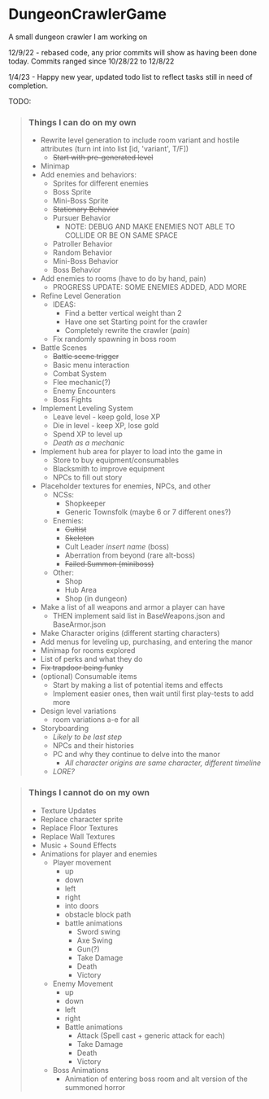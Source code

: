 # DungeonCrawlerGame
A small dungeon crawler I am working on

12/9/22 - rebased code, any prior commits will show as having been done today. Commits ranged since 10/28/22 to 12/8/22

1/4/23 - Happy new year, updated todo list to reflect tasks still in need of completion.

TODO:
>### Things I can do on my own
> - Rewrite level generation to include room variant and hostile attributes (turn int into list [id, 'variant', T/F])
>   - ~~Start with pre-generated level~~
> - Minimap
> - Add enemies and behaviors:
>   - Sprites for different enemies
>   - Boss Sprite
>   - Mini-Boss Sprite
>   - ~~Stationary Behavior~~
>   - Pursuer Behavior
>     - NOTE: DEBUG AND MAKE ENEMIES NOT ABLE TO COLLIDE OR BE ON SAME SPACE
>   - Patroller Behavior
>   - Random Behavior
>   - Mini-Boss Behavior
>   - Boss Behavior
> - Add enemies to rooms (have to do by hand, pain)
>   - PROGRESS UPDATE: SOME ENEMIES ADDED, ADD MORE
> - Refine Level Generation
>   - IDEAS:
>     - Find a better vertical weight than 2
>     - Have one set Starting point for the crawler
>     - Completely rewrite the crawler (*pain*)
>   - Fix randomly spawning in boss room
> - Battle Scenes
>   - ~~Battle scene trigger~~
>   - Basic menu interaction
>   - Combat System
>   - Flee mechanic(?)
>   - Enemy Encounters
>   - Boss Fights
> - Implement Leveling System
>   - Leave level - keep gold, lose XP
>   - Die in level - keep XP, lose gold
>   - Spend XP to level up
>   - *Death as a mechanic*
> - Implement hub area for player to load into the game in
>   - Store to buy equipment/consumables
>   - Blacksmith to improve equipment
>   - NPCs to fill out story
> - Placeholder textures for enemies, NPCs, and other
>   - NCSs:
>     - Shopkeeper
>     - Generic Townsfolk (maybe 6 or 7 different ones?)
>   - Enemies:
>     - ~~Cultist~~
>     - ~~Skeleton~~
>     - Cult Leader *insert name* (boss)
>     - Aberration from beyond (rare alt-boss)
>     - ~~Failed Summon (miniboss)~~
>   - Other:
>     - Shop
>     - Hub Area
>     - Shop (in dungeon)
> - Make a list of all weapons and armor a player can have
>   - THEN implement said list in BaseWeapons.json and BaseArmor.json
> - Make Character origins (different starting characters) 
> - Add menus for leveling up, purchasing, and entering the manor
> - Minimap for rooms explored
> - List of perks and what they do
> - ~~Fix trapdoor being funky~~
> - (optional) Consumable items
>   - Start by making a list of potential items and effects
>   - Implement easier ones, then wait until first play-tests to add more
> - Design level variations
>   - room variations a-e for all
> - Storyboarding
>   - *Likely to be last step*
>   - NPCs and their histories
>   - PC and why they continue to delve into the manor
>     - *All character origins are same character, different timeline*
>   - *LORE?*


>   
> ### Things I cannot do on my own 
>  - Texture Updates 
>   - Replace character sprite
>   - Replace Floor Textures
>   - Replace Wall Textures
>  - Music + Sound Effects
>  - Animations for player and enemies
>    - Player movement
>      - up 
>      - down
>      - left
>      - right
>      - into doors
>      - obstacle block path
>      - battle animations
>        - Sword swing
>        - Axe Swing
>        - Gun(?)
>        - Take Damage
>        - Death
>        - Victory
>    - Enemy Movement
>      - up 
>      - down
>      - left
>      - right
>      - Battle animations
>        - Attack (Spell cast + generic attack for each)
>        - Take Damage
>        - Death
>        - Victory
>    - Boss Animations
>      - Animation of entering boss room and alt version of the summoned horror